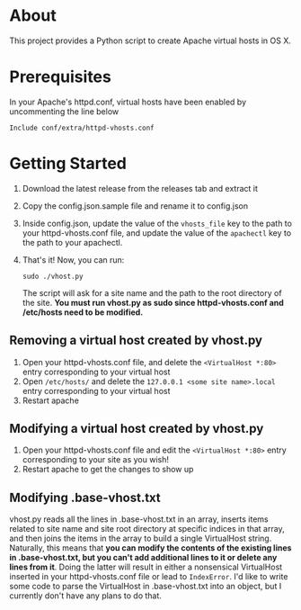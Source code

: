 
About
===============
This project provides a Python script to create Apache virtual hosts in OS X.

Prerequisites
================

In your Apache's httpd.conf, virtual hosts have been enabled by uncommenting the line below

````
Include conf/extra/httpd-vhosts.conf
````

Getting Started
================
1. Download the latest release from the releases tab and extract it
2. Copy the config.json.sample file and rename it to config.json
3. Inside config.json, update the value of the `vhosts_file` key to the path to your httpd-vhosts.conf file, and update the value of the `apachectl` key to the path to your apachectl. 
4. That's it! Now, you can run:

   ````
   sudo ./vhost.py
   ````
    The script will ask for a site name and the path to the root directory of the site. **You must run vhost.py as sudo since httpd-vhosts.conf and /etc/hosts need to be modified.**

## Removing a virtual host created by vhost.py

1. Open your httpd-vhosts.conf file, and delete the `<VirtualHost *:80>` entry corresponding to your virtual host
2. Open `/etc/hosts/` and delete the `127.0.0.1	<some site name>.local` entry corresponding to your virtual host
3. Restart apache

## Modifying a virtual host created by vhost.py

1. Open your httpd-vhosts.conf file and edit the `<VirtualHost *:80>` entry corresponding to your site as you wish!
2. Restart apache to get the changes to show up

## Modifying .base-vhost.txt

vhost.py reads all the lines in .base-vhost.txt in an array, inserts items related to site name and site root directory at specific indices in that array, and then joins the items in the array to build a single VirtualHost string. Naturally, this means that **you can modify the contents of the existing lines in .base-vhost.txt, but you can't add additional lines to it or delete any lines from it**. Doing the latter will result in either a nonsensical VirtualHost inserted in your httpd-vhosts.conf file or lead to `IndexError`. I'd like to write some code to parse the VirtualHost in .base-vhost.txt into an object, but I currently don't have any plans to do that. 

